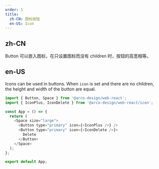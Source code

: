 ```yaml
---
order: 1
title: 
  zh-CN: 图标按钮
  en-US: Icon
---
```


## zh-CN

Button 可以嵌入图标，在只设置图标而没有 children 时，按钮的高宽相等。

## en-US

Icons can be used in buttons. When `icon` is set and there are no children, the height and width of the button are equal.

```js
import { Button, Space } from '@arco-design/web-react';
import { IconPlus, IconDelete } from '@arco-design/web-react/icon';

const App = () => {
  return (
    <Space size="large">
      <Button type="primary" icon={<IconPlus />} />
      <Button type="primary" icon={<IconDelete />}>
        Delete
      </Button>
    </Space>
  );
};

export default App;
```
